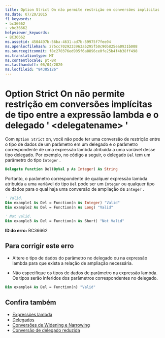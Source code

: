 ```yaml
---
title: Option Strict On não permite restrição em conversões implícitas de tipo entre a expressão lambda e o delegado ' <delegatename> '
ms.date: 07/20/2015
f1_keywords:
- bc36662
- vbc36662
helpviewer_keywords:
- BC36662
ms.assetid: 4504497b-56ba-4631-ad7b-59975f7fee04
ms.openlocfilehash: 275cc7029233963a5295f50c90b825ea0931b008
ms.sourcegitcommit: f8c270376ed905f6a8896ce0fe25b4f4b38ff498
ms.translationtype: MT
ms.contentlocale: pt-BR
ms.lasthandoff: 06/04/2020
ms.locfileid: "84385126"
---
```

# <a name="option-strict-on-does-not-allow-narrowing-in-implicit-type-conversions-between-the-lambda-expression-and-delegate-delegatename"></a>Option Strict On não permite restrição em conversões implícitas de tipo entre a expressão lambda e o delegado ' \<delegatename> '
Com `Option Strict` on, você não pode ter uma conversão de restrição entre o tipo de dados de um parâmetro em um delegado e o parâmetro correspondente de uma expressão lambda atribuída a uma variável desse tipo delegado. Por exemplo, no código a seguir, o delegado `Del` tem um parâmetro do tipo `Integer` .  
  
```vb  
Delegate Function Del(ByVal p As Integer) As String  
```  
  
 Portanto, o parâmetro correspondente de qualquer expressão lambda atribuída a uma variável do tipo `Del` pode ser um `Integer` ou qualquer tipo de dados para o qual haja uma conversão de ampliação de `Integer` .  
  
```vb  
' Valid.  
Dim example1 As Del = Function(n As Integer) "Valid"  
Dim example2 As Del = Function(n As Long) "Valid"  
  
' Not valid.  
Dim example3 As Del = Function(n As Short) "Not Valid"  
```  
  
 **ID do erro:** BC36662  
  
## <a name="to-correct-this-error"></a>Para corrigir este erro  
  
- Altere o tipo de dados do parâmetro no delegado ou na expressão lambda para que exista a relação de ampliação necessária.  
  
- Não especifique os tipos de dados de parâmetro na expressão lambda. Os tipos serão inferidos dos parâmetros correspondentes no delegado.  
  
```vb  
Dim example4 As Del = Function(n) "Valid"  
```  
  
## <a name="see-also"></a>Confira também

- [Expressões lambda](../programming-guide/language-features/procedures/lambda-expressions.md)
- [Delegados](../programming-guide/language-features/delegates/index.md)
- [Conversões de Widening e Narrowing](../programming-guide/language-features/data-types/widening-and-narrowing-conversions.md)
- [Conversão de delegado reduzida](../programming-guide/language-features/delegates/relaxed-delegate-conversion.md)
